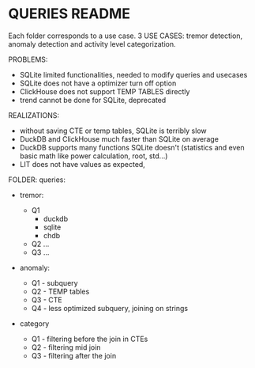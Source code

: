 # QUERIES README

Each folder corresponds to a use case. 3 USE CASES: tremor detection, anomaly detection and activity level categorization.

PROBLEMS:

- SQLite limited functionalities, needed to modify queries and usecases
- SQLite does not have a optimizer turn off option
- ClickHouse does not support TEMP TABLES directly
- trend cannot be done for SQLite, deprecated

REALIZATIONS:

- without saving CTE or temp tables, SQLite is terribly slow
- DuckDB and ClickHouse much faster than SQLite on average
- DuckDB supports many functions SQLite doesn't (statistics and even basic math like power calculation, root, std...)
- LIT does not have values as expected,

FOLDER: queries:

- tremor:
  - Q1
    - duckdb
    - sqlite
    - chdb
  - Q2 ...
  - Q3 ...

- anomaly:
  - Q1 - subquery
  - Q2 - TEMP tables
  - Q3 - CTE
  - Q4 - less optimized subquery, joining on strings
  
- category
  - Q1 - filtering before the join in CTEs
  - Q2 - filtering mid join
  - Q3 - filtering after the join
